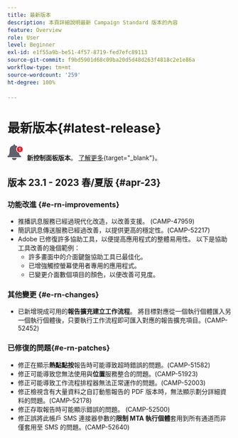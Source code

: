 ```yaml
---
title: 最新版本
description: 本頁詳細說明最新 Campaign Standard 版本的內容
feature: Overview
role: User
level: Beginner
exl-id: e1f55a9b-be51-4f57-8719-fed7efc89113
source-git-commit: f9bd5901d68c09ba20d5d48d263f4818c2e1e86a
workflow-type: tm+mt
source-wordcount: '259'
ht-degree: 100%

---
```



# 最新版本{#latest-release}

![控制面板](assets/do-not-localize/cp-icon.png) **新控制面板版本**。 [了解更多](https://experienceleague.adobe.com/docs/control-panel/using/release-notes.html?lang=zh-Hant){target="_blank"}。

## 版本 23.1 - 2023 春/夏版 {#apr-23}

### 功能改進 {#e-rn-improvements}

* 推播訊息服務已經過現代化改造，以改善支援。 (CAMP-47959)
* 簡訊訊息傳送服務已經過改善，以提供更高的穩定性。(CAMP-52217)
* Adobe 已修復許多協助工具，以便提高應用程式的整體易用性。 以下是協助工具改善的幾個範例：
   * 許多畫面中的介面鍵盤協助工具已最佳化。
   * 已增強觸控螢幕使用者專用的應用程式。
   * 已變更介面數個項目的顏色，以便改善可見度。

### 其他變更 {#e-rn-changes}

* 已新增現成可用的&#x200B;**報告擴充建立工作流程**。 將目標對應從一個執行個體匯入另一個執行個體後，只要執行工作流程即可匯入對應的報告擴充項目。(CAMP-52452)

### 已修復的問題{#e-rn-patches}

* 修正在顯示&#x200B;**熱點點按**&#x200B;報告時可能導致超時錯誤的問題。(CAMP-51582)
* 修正可能導致您無法使用與&#x200B;**位置**&#x200B;服務整合的問題。(CAMP-51923)
* 修正可能導致工作流程排程器無法正常運作的問題。(CAMP-52003)
* 修正檢視含有大量資料之自訂動態報告的 PDF 版本時，無法顯示劃分詳細資料的問題。(CAMP-52178)
* 修正存取報告時可能顯示錯誤的問題。 (CAMP-52500)
* 修正誤將此帳戶 SMS 連接器參數的&#x200B;**限制 MTA 執行個體**&#x200B;套用到所有通道而非僅套用至 SMS 的問題。(CAMP-52640)
